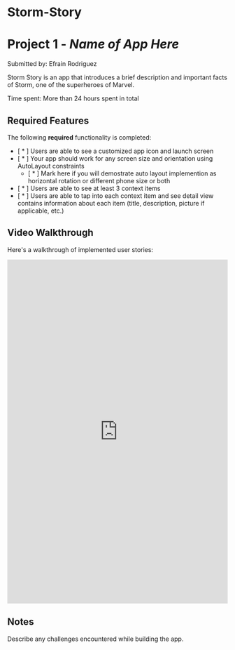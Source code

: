 # Storm-Story

# Project 1 - *Name of App Here*

Submitted by: Efrain Rodriguez 

Storm Story is an app that introduces a brief description and important facts of Storm, one of the superheroes of Marvel. 

Time spent: More than 24 hours spent in total

## Required Features

The following **required** functionality is completed:

- [ * ] Users are able to see a customized app icon and launch screen
- [ * ] Your app should work for any screen size and orientation using AutoLayout constraints
  - [ * ] Mark here if you will demostrate auto layout implemention as horizontal rotation or different phone size or both
- [ * ] Users are able to see at least 3 context items
- [ * ] Users are able to tap into each context item and see detail view contains information about each item (title, description, picture if applicable, etc.)
 

## Video Walkthrough

Here's a walkthrough of implemented user stories:

<iframe class="imgur-embed" width="100%" height="784" frameborder="0" src="https://i.imgur.com/vZ8Bwix.gifv#embed"></iframe>



## Notes

Describe any challenges encountered while building the app.
